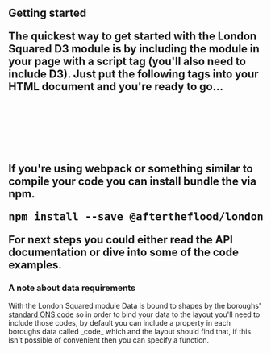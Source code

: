 <div class="full-width">

<h2>Getting started</2>

<p>The quickest way to get started with the London Squared D3 module is by including the module in your page with a script tag (you'll also need to include D3). Just put the following tags into your HTML document and you're ready to go...</p>

<pre>
  <script src="https://d3js.org/d3.v5.min.js">
  </script>
  <script src="https://unpkg.com/@aftertheflood/londonsquared/dist/index.js">
  </script>
</pre>

<p>If you're using webpack or something similar to compile your code you can install bundle the via npm.</p>

<pre>npm install --save @aftertheflood/londonsquared</pre>

<p>
For next steps you could either read the API documentation or dive into some of the code examples.
</p>
<h3>A note about data requirements</h3>

<p>With the London Squared module Data is bound to shapes by the boroughs' <a href="http://geoportal.statistics.gov.uk/datasets/interim-local-authority-districts-april-2018-names-and-codes-in-the-united-kingdom">standard ONS code</a> so in order to bind your data to the layout you'll need to include those codes, by default you can include a property in each boroughs data called _code_ which and the layout should find that, if this isn't possible of convenient then you can specify a function.</p>

</div>